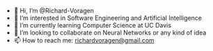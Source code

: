 - 👋 Hi, I’m @Richard-Voragen
- 👀 I’m interested in Software Engineering and Artificial Intelligence
- 🌱 I’m currently learning Computer Science at UC Davis
- 💞️ I’m looking to collaborate on Neural Networks or any kind of idea
- 📫 How to reach me: richardvoragen@gmail.com

<!---
Richard-Voragen/Richard-Voragen is a ✨ special ✨ repository because its `README.md` (this file) appears on your GitHub profile.
You can click the Preview link to take a look at your changes.
--->
